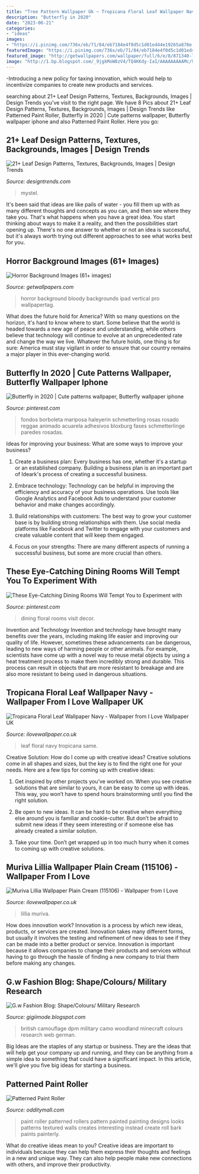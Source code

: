 ```yaml
---
title: "Tree Pattern Wallpaper Uk ~ Tropicana Floral Leaf Wallpaper Navy"
description: "Butterfly in 2020"
date: "2023-06-21"
categories:
- "ideas"
images:
- "https://i.pinimg.com/736x/eb/71/84/eb7184e4f0d5c1d01ed44e19265a878e.jpg"
featuredImage: "https://i.pinimg.com/736x/eb/71/84/eb7184e4f0d5c1d01ed44e19265a878e.jpg"
featured_image: "http://getwallpapers.com/wallpaper/full/6/e/8/871340-large-horror-background-images-1920x1080-macbook.jpg"
image: "http://1.bp.blogspot.com/_9jgkMoW8zV4/TQ4KKdy-IaI/AAAAAAAAAMc/9E8yVKZ-K1g/s1600/british_dpm_web.jpg"
---
```



-Introducing a new policy for taxing innovation, which would help to incentivize companies to create new products and services.

	

		
searching about 21+ Leaf Design Patterns, Textures, Backgrounds, Images | Design Trends you've visit to the right page. We have 8 Pics about 21+ Leaf Design Patterns, Textures, Backgrounds, Images | Design Trends like Patterned Paint Roller, Butterfly in 2020 | Cute patterns wallpaper, Butterfly wallpaper iphone and also Patterned Paint Roller. Here you go:
		
    
## 21+ Leaf Design Patterns, Textures, Backgrounds, Images | Design Trends

<img loading=lazy src="https://images.designtrends.com/wp-content/uploads/2016/02/25115855/Beautiful-Leaf-Pattern.jpg" onerror="this.onerror=null;this.src='https://tse3.mm.bing.net/th?id=OIP.FawloE-k1AhdF1tVSNZfWAHaE7&amp;pid=15.1';" alt="21+ Leaf Design Patterns, Textures, Backgrounds, Images | Design Trends">

_Source: designtrends.com_

>mystel. 

	

It's been said that ideas are like pails of water - you fill them up with as many different thoughts and concepts as you can, and then see where they take you. That's what happens when you have a great idea. You start thinking about ways to make it a reality, and then the possibilities start opening up. There's no one answer to whether or not an idea is successful, but it's always worth trying out different approaches to see what works best for you.

    
## Horror Background Images (61+ Images)

<img loading=lazy src="http://getwallpapers.com/wallpaper/full/6/e/8/871340-large-horror-background-images-1920x1080-macbook.jpg" onerror="this.onerror=null;this.src='https://tse1.mm.bing.net/th?id=OIP.Hud6X4Clv9Tx2VybYnKsyQHaEK&amp;pid=15.1';" alt="Horror Background Images (61+ images)">

_Source: getwallpapers.com_

>horror background bloody backgrounds ipad vertical pro wallpapertag. 

	

What does the future hold for America? With so many questions on the horizon, it's hard to know where to start. Some believe that the world is headed towards a new age of peace and understanding, while others believe that technology will continue to evolve at an unprecedented rate and change the way we live. Whatever the future holds, one thing is for sure: America must stay vigilant in order to ensure that our country remains a major player in this ever-changing world.

    
## Butterfly In 2020 | Cute Patterns Wallpaper, Butterfly Wallpaper Iphone

<img loading=lazy src="https://i.pinimg.com/736x/eb/71/84/eb7184e4f0d5c1d01ed44e19265a878e.jpg" onerror="this.onerror=null;this.src='https://tse2.mm.bing.net/th?id=OIP.-_0aKYWxoljMcrpWRdgWBwHaJ3&amp;pid=15.1';" alt="Butterfly in 2020 | Cute patterns wallpaper, Butterfly wallpaper iphone">

_Source: pinterest.com_

>fondos borboleta mariposa haleyerin schmetterling rosas rosado reggae animado acuarela adhesivos bloxburg fases schmetterlinge paredes rosadas. 

	

Ideas for improving your business: What are some ways to improve your business?
1. Create a business plan: Every business has one, whether it's a startup or an established company. Building a business plan is an important part of Ideark's process of creating a successful business.
2. Embrace technology: Technology can be helpful in improving the efficiency and accuracy of your business operations. Use tools like Google Analytics and Facebook Ads to understand your customer behavior and make changes accordingly.

3. Build relationships with customers: The best way to grow your customer base is by building strong relationships with them. Use social media platforms like Facebook and Twitter to engage with your customers and create valuable content that will keep them engaged.

4. Focus on your strengths: There are many different aspects of running a successful business, but some are more crucial than others.

    
## These Eye-Catching Dining Rooms Will Tempt You To Experiment With

<img loading=lazy src="https://i.pinimg.com/originals/44/3e/18/443e18777ecaa608c751a80997a0dd1c.jpg" onerror="this.onerror=null;this.src='https://tse3.mm.bing.net/th?id=OIP.qngwgn2BtKq2qTyN3AYYxgHaLH&amp;pid=15.1';" alt="These Eye-Catching Dining Rooms Will Tempt You to Experiment with">

_Source: pinterest.com_

>dining floral rooms visit decor. 

	

Invention and Technology
Invention and technology have brought many benefits over the years, including making life easier and improving our quality of life. However, sometimes these advancements can be dangerous, leading to new ways of harming people or other animals. For example, scientists have come up with a novel way to reuse metal objects by using a heat treatment process to make them incredibly strong and durable. This process can result in objects that are more resistant to breakage and are also more resistant to being used in dangerous situations.

    
## Tropicana Floral Leaf Wallpaper Navy - Wallpaper From I Love Wallpaper UK

<img loading=lazy src="https://www.ilovewallpaper.co.uk/images/tropicana-floral-leaf-wallpaper-navy-p6115-17683_image.jpg" onerror="this.onerror=null;this.src='https://tse2.mm.bing.net/th?id=OIP.lmWmp7qa65Yy4J-atjV7zQHaHa&amp;pid=15.1';" alt="Tropicana Floral Leaf Wallpaper Navy - Wallpaper from I Love Wallpaper UK">

_Source: ilovewallpaper.co.uk_

>leaf floral navy tropicana same. 

	

Creative Solution: How do I come up with creative ideas?
Creative solutions come in all shapes and sizes, but the key is to find the right one for your needs. Here are a few tips for coming up with creative ideas:
1. Get inspired by other projects you’ve worked on. When you see creative solutions that are similar to yours, it can be easy to come up with ideas. This way, you won’t have to spend hours brainstorming until you find the right solution.

2. Be open to new ideas. It can be hard to be creative when everything else around you is familiar and cookie-cutter. But don’t be afraid to submit new ideas if they seem interesting or if someone else has already created a similar solution.

3. Take your time. Don’t get wrapped up in too much hurry when it comes to coming up with creative solutions.

    
## Muriva Lillia Wallpaper Plain Cream (115106) - Wallpaper From I Love

<img loading=lazy src="http://www.ilovewallpaper.co.uk/images/lillia-wallpaper-plain-cream-115106-p2697-9212_image.jpg" onerror="this.onerror=null;this.src='https://tse1.mm.bing.net/th?id=OIP.-Lep0QaeWGXltGVd5LmSWQHaHa&amp;pid=15.1';" alt="Muriva Lillia Wallpaper Plain Cream (115106) - Wallpaper from I Love">

_Source: ilovewallpaper.co.uk_

>lillia muriva. 

	

How does innovation work?
Innovation is a process by which new ideas, products, or services are created. Innovation takes many different forms, but usually it involves the testing and refinement of new ideas to see if they can be made into a better product or service. Innovation is important because it allows companies to change their products and services without having to go through the hassle of finding a new company to trial them before making any changes.

    
## G.w Fashion Blog: Shape/Colours/ Military Research

<img loading=lazy src="http://1.bp.blogspot.com/_9jgkMoW8zV4/TQ4KKdy-IaI/AAAAAAAAAMc/9E8yVKZ-K1g/s1600/british_dpm_web.jpg" onerror="this.onerror=null;this.src='https://tse4.mm.bing.net/th?id=OIP.D4FgF_x1O9vbSscxGyl1mwAAAA&amp;pid=15.1';" alt="G.w Fashion Blog: Shape/Colours/ Military Research">

_Source: gigiimode.blogspot.com_

>british camouflage dpm military camo woodland minecraft colours research web german. 

	

Big Ideas are the staples of any startup or business. They are the ideas that will help get your company up and running, and they can be anything from a simple idea to something that could have a significant impact. In this article, we'll give you five big ideas for starting a business.

    
## Patterned Paint Roller

<img loading=lazy src="https://odditymall.com/includes/content/patterned-paint-roller-4.jpg" onerror="this.onerror=null;this.src='https://tse4.mm.bing.net/th?id=OIP.3P_CeKczwS4snNgetrp5hwHaLI&amp;pid=15.1';" alt="Patterned Paint Roller">

_Source: odditymall.com_

>paint roller patterned rollers pattern painted painting designs looks patterns textured walls creates interesting instead create roll bark paints painterly. 

	

What do creative ideas mean to you?
Creative ideas are important to individuals because they can help them express their thoughts and feelings in a new and unique way. They can also help people make new connections with others, and improve their productivity.

